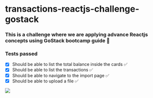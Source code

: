 # transactions-reactjs-challenge-gostack

### This is a challenge where we are applying advance Reactjs concepts using GoStack bootcamp guide 🚀


### Tests passed

- [x] Should be able to list the total balance inside the cards ✅ 
- [x] Should be able to list the transactions ✅ 
- [x] Should be able to navigate to the import page ✅ 
- [x] Should be able to upload a file ✅ 

 ![](http://g.recordit.co/RUg7CLbyvG.gif)

